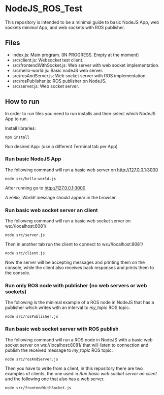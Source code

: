 # NodeJS_ROS_Test
This repository is intended to be a minimal guide to basic NodeJS App, web sockets minimal App, and web sockets with ROS publisher.

## Files
- index.js: Main program. (IN PROGRESS. Empty at the moment)
- src/client.js: Websocket test client.
- src/frontendWithSocket.js: Web server with web socket implementation.
- src/hello-world.js: Basic nodeJS web server.
- src/rosAndServer.js: Web socket server with ROS implementation.
- src/rosPublisher.js: ROS publisher on NodeJS.
- src/server.js: Web socket server.

## How to run

In order to run files you need to run installs and then select which NodeJS App to run.

Install libraries:
```
npm install
```

Run desired App: (use a different Terminal tab per App)

### Run basic NodeJS App
The following command will run a basic web server on http://127.0.0.1:3000
```
node src/hello-world.js
```
After running go to http://127.0.0.1:3000

A _Hello, World!_ message should appear in the browser.

### Run basic web socket server an client
The following command will run a basic web socket server on ws://localhost:8081/
```
node src/server.js
```

Then in another tab run the client to connect to ws://localhost:8081/
```
node src/client.js
```

Now the server will be accepting messages and printing them on the console, while the client also receives back responses and prints them to the console.

### Run only ROS node with publisher (no web servers or web sockets)
The following is the minimal example of a ROS node in NodeJS that has a publisher which writes with an interval to _my\_topic_ ROS topic.
```
node src/rosPublisher.js
```

### Run basic web socket server with ROS publish
The following command will run a ROS node in NodeJS with a basic web socket server on ws://localhost:8081/ that will listen to connection and publish the received message to _my\_topic_ ROS topic.
```
node src/rosAndServer.js
```

Then you have to write from a client, in this repository there are two examples of clients, the one used in *Run basic web socket server an client* and the following one that also has a web server.
```
node src/frontendWithSocket.js
```
